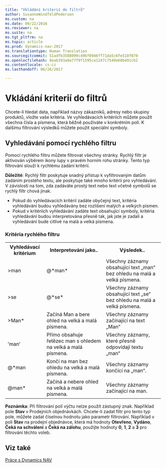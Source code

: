 ```yaml
---
title: "Vkládání kriterií do filtrů"
author: SusanneWindfeldPedersen
ms.custom: na
ms.date: 09/22/2016
ms.reviewer: na
ms.suite: na
ms.tgt_pltfrm: na
ms.topic: article
ms.prod: dynamics-nav-2017
ms.translationtype: Human Translation
ms.sourcegitcommit: 51adfb3588099c496f0946ff71da5c6fe518f070
ms.openlocfilehash: 8eab393a0a77f9f1595ca1247c7549e68b491cb2
ms.contentlocale: cs-cz
ms.lasthandoff: 06/26/2017

---
```


# <a name="entering-criteria-in-filters"></a>Vkládání kriterií do filtrů
Chcete-li hledat data, například názvy zákazníků, adresy nebo skupiny produktů, vložte vaše kritéria. Ve vyhledávacích kritériích můžete použít všechna čísla a písmena, která běžně používáte v konkrétním poli. K dalšímu filtrování výsledků můžete použít speciální symboly.

## <a name="searching-using-the-quick-filter"></a>Vyhledávání pomocí rychlého filtru
Pomocí rychlého filtru můžete filtrovat všechny stránky. Rychlý filtr je aktivován výběrem ikony lupy v pravém horním rohu stránky. Tento typ filtrování slouží k rychlému zadání kritérií.

**Důležité**: Rychlý filtr poskytuje snadný přístup k vyfiltrovaným datům zadáním prostého textu, ale poskytuje také mnoho kritérií pro vyhledávání. V závislosti na tom, zda zadáváte prostý text nebo text včetně symbolů se rychlý filtr chová jinak.  
- Pokud do vyhledávacích kritérií zadáte obyčejný text, kritéria vyhledávání budou vyhledávány bez rozlišení malých a velkých písmen.  
- Pokud v kritériích vyhledávání zadáte text obsahující symboly, kritéria vyhledávání budou interpretována přesně tak, jak jste je zadali a vyhledávání bude citlivé na malá a velká písmena.

### <a name="quick-filter-criteria"></a>Kritéria rychlého filtru
<!-- html syntax because symbols conflict with MarkDown syntax -->
<TABLE>
  <TR>
    <TH>Vyhledávací kritérium</TH>
    <TH>Interpretování jako..</TH>
    <TH>Výsledek..</TH>
  </TR>
  <TR>
    <TD>>man</TD>
    <TD>@*man*</TD>
    <TD>Všechny záznamy obsahující text „man“ bez ohledu na malá a velká písmena.</TD>
  </TR>
  <TR>
    <TD>>se</TD>
    <TD>@*se*</TD>
    <TD>Všechny záznamy obsahující text „se“ bez ohledu na malá a velká písmena.</TD>
  </TR>
  <TR>
    <TD>>Man*</TD>
    <TD>Začíná Man a bere ohled na velká a malá písmena.</TD>
    <TD>Všechny záznamy začínající na text „Man“</TD>
  </TR>
  <TR>
    <TD>'man‘</TD>
    <TD>Přímo obsahuje řetězec man s ohledem na velká a malá písmena.</TD>
    <TD>Všechny záznamy, které přesně odpovídají textu „man“</TD>
  </TR>
  <TR>
    <TD>@*man</TD>
    <TD>Končí na man bez ohledu na velká a malá písmena.</TD>
    <TD>Všechny záznamy končící na „man“.</TD>
  </TR>
  <TR>
    <TD>@man*</TD>
    <TD>Začíná a nebere ohled na velká a malá písmena.</TD>
    <TD>Všechny záznamy začínající na man.</TD>
  </TR>
</TABLE>

**Poznámka**: Při filtrování polí výčtu nelze použít zástupný znak. Například pole **Stav** v Prodejních objednávkách. Chcete-li zadat filtr pro tento typ pole, můžete zadat číselnou hodnotu jako parametr filtrování. Například v poli **Stav** na prodejní objednávce, která má hodnoty **Otevřeno**, **Vydáno**, **Čeká na schválení** a **Čeká na zálohu**, použijte hodnoty **0**, **1**, **2** a **3** pro filtrování těchto voleb.  

## <a name="see-also"></a>Viz také
[Práce s Dynamics NAV](ui-work-product.md)


